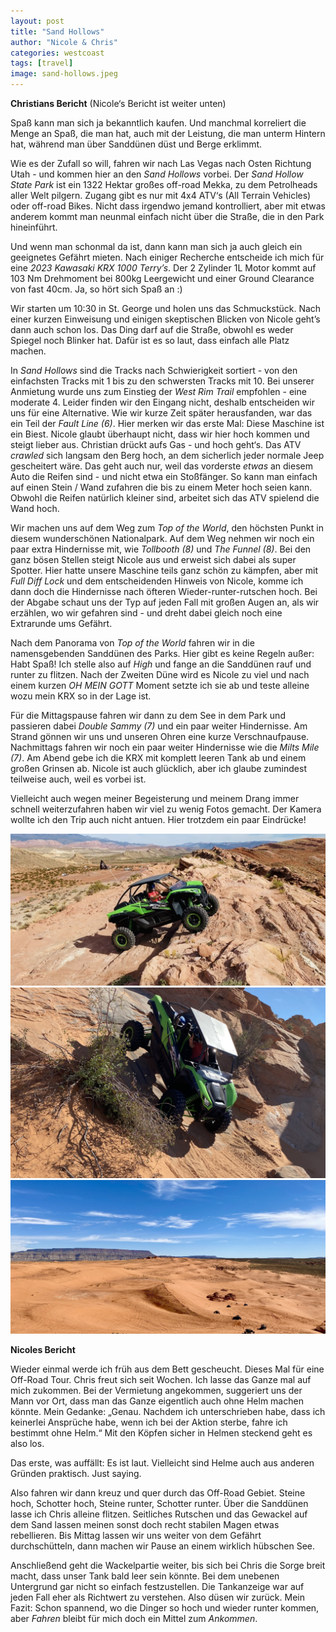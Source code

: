 ```yaml
---
layout: post
title: "Sand Hollows"
author: "Nicole & Chris"
categories: westcoast
tags: [travel]
image: sand-hollows.jpeg
---
```

**Christians Bericht** (Nicole‘s Bericht ist weiter unten)

Spaß kann man sich ja bekanntlich kaufen. Und manchmal korreliert die Menge an Spaß, die man hat, auch mit der Leistung, die man unterm Hintern hat, während man über Sanddünen düst und Berge erklimmt.

Wie es der Zufall so will, fahren wir nach Las Vegas nach Osten Richtung Utah - und kommen hier an den *Sand Hollows* vorbei. Der *Sand Hollow State Park* ist ein 1322 Hektar großes off-road Mekka, zu dem Petrolheads aller Welt pilgern. Zugang gibt es nur mit 4x4 ATV‘s (All Terrain Vehicles) oder off-road Bikes. Nicht dass irgendwo jemand kontrolliert, aber mit etwas anderem kommt man neunmal einfach nicht über die Straße, die in den Park hineinführt.

Und wenn man schonmal da ist, dann kann man sich ja auch gleich ein geeignetes Gefährt mieten. Nach einiger Recherche entscheide ich mich für eine *2023 Kawasaki KRX 1000 Terry’s*. Der 2 Zylinder 1L Motor kommt auf 103 Nm Drehmoment bei 800kg Leergewicht und einer Ground Clearance von fast 40cm. Ja, so hört sich Spaß an :)

Wir starten um 10:30 in St. George und holen uns das Schmuckstück. Nach einer kurzen Einweisung und einigen skeptischen Blicken von Nicole geht’s dann auch schon los. Das Ding darf auf die Straße, obwohl es weder Spiegel noch Blinker hat. Dafür ist es so laut, dass einfach alle Platz machen.

In *Sand Hollows* sind die Tracks nach Schwierigkeit sortiert - von den einfachsten Tracks mit 1 bis zu den schwersten Tracks mit 10. Bei unserer Anmietung wurde uns zum Einstieg der *West Rim Trail* empfohlen - eine moderate 4. Leider finden wir den Eingang nicht, deshalb entscheiden wir uns für eine Alternative. Wie wir kurze Zeit später herausfanden, war das ein Teil der *Fault Line (6)*. Hier merken wir das erste Mal: Diese Maschine ist ein Biest. Nicole glaubt überhaupt nicht, dass wir hier hoch kommen und steigt lieber aus. Christian drückt aufs Gas - und hoch geht‘s. Das ATV *crawled* sich langsam den Berg hoch, an dem sicherlich jeder normale Jeep gescheitert wäre. Das geht auch nur, weil das vorderste *etwas* an diesem Auto die Reifen sind - und nicht etwa ein Stoßfänger. So kann man einfach auf einen Stein / Wand zufahren die bis zu einem Meter hoch seien kann. Obwohl die Reifen natürlich kleiner sind, arbeitet sich das ATV spielend die Wand hoch.

Wir machen uns auf dem Weg zum *Top of the World*, den höchsten Punkt in diesem wunderschönen Nationalpark. Auf dem Weg nehmen wir noch ein paar extra Hindernisse mit, wie *Tollbooth (8)* und *The Funnel (8)*. Bei den ganz bösen Stellen steigt Nicole aus und erweist sich dabei als super Spotter. Hier hatte unsere Maschine teils ganz schön zu kämpfen, aber mit *Full Diff Lock* und dem entscheidenden Hinweis von Nicole, komme ich dann doch die Hindernisse nach öfteren Wieder-runter-rutschen hoch. Bei der Abgabe schaut uns der Typ auf jeden Fall mit großen Augen an, als wir erzählen, wo wir gefahren sind - und dreht dabei gleich noch eine Extrarunde ums Gefährt.

Nach dem Panorama von *Top of the World* fahren wir in die namensgebenden Sanddünen des Parks. Hier gibt es keine Regeln außer: Habt Spaß! Ich stelle also auf *High* und fange an die Sanddünen rauf und runter zu flitzen. Nach der Zweiten Düne wird es Nicole zu viel und nach einem kurzen *OH MEIN GOTT* Moment setzte ich sie ab und teste alleine wozu mein KRX so in der Lage ist.

Für die Mittagspause fahren wir dann zu dem See in dem Park und passieren dabei *Double Sammy (7)* und ein paar weiter Hindernisse. Am Strand gönnen wir uns und unseren Ohren eine kurze Verschnaufpause. Nachmittags fahren wir noch ein paar weiter Hindernisse wie die *Milts Mile (7)*. Am Abend gebe ich die KRX mit komplett leeren Tank ab und einem großen Grinsen ab. Nicole ist auch glücklich, aber ich glaube zumindest teilweise auch, weil es vorbei ist. 

Vielleicht auch wegen meiner Begeisterung und meinem Drang immer schnell weiterzufahren haben wir viel zu wenig Fotos gemacht. Der Kamera wollte ich den Trip auch nicht antuen. Hier trotzdem ein paar Eindrücke!

![](/assets/img/us/sand-hollows-1.jpeg)
![](/assets/img/us/sand-hollows-2.jpeg)
![](/assets/img/us/sand-hollows-dunes.jpeg)

**Nicoles Bericht**

Wieder einmal werde ich früh aus dem Bett gescheucht. Dieses Mal für eine Off-Road Tour. Chris freut sich seit Wochen. Ich lasse das Ganze mal auf mich zukommen. Bei der Vermietung angekommen, suggeriert uns der Mann vor Ort, dass man das Ganze eigentlich auch ohne Helm machen könnte. Mein Gedanke: „Genau. Nachdem ich unterschrieben habe, dass ich keinerlei Ansprüche habe, wenn ich bei der Aktion sterbe, fahre ich bestimmt ohne Helm.“
Mit den Köpfen sicher in Helmen steckend geht es also los.

Das erste, was auffällt: Es ist laut. Vielleicht sind Helme auch aus anderen Gründen praktisch. Just saying.

Also fahren wir dann kreuz und quer durch das Off-Road Gebiet. Steine hoch, Schotter hoch, Steine runter, Schotter runter. Über die Sanddünen lasse ich Chris alleine flitzen. Seitliches Rutschen und das Gewackel auf dem Sand lassen meinen sonst doch recht stabilen Magen etwas rebellieren. Bis Mittag lassen wir uns weiter von dem Gefährt durchschütteln, dann machen wir Pause an einem wirklich hübschen See.

Anschließend geht die Wackelpartie weiter, bis sich bei Chris die Sorge breit macht, dass unser Tank bald leer sein könnte. Bei dem unebenen Untergrund gar nicht so einfach festzustellen. Die Tankanzeige war auf jeden Fall eher als Richtwert zu verstehen. Also düsen wir zurück.
Mein Fazit: Schon spannend, wo die Dinger so hoch und wieder runter kommen, aber *Fahren* bleibt für mich doch ein Mittel zum *Ankommen*.